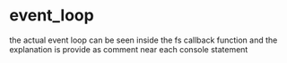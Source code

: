 # event_loop

the actual event loop can be seen inside the fs callback function and the explanation is provide as comment near each console statement